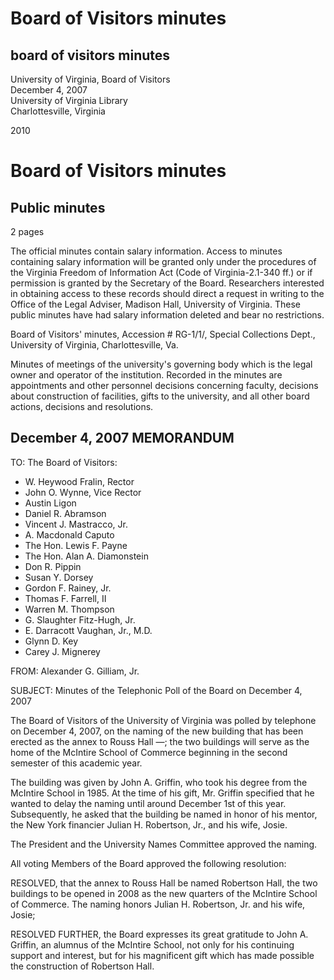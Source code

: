 <!-- llmmeta -->
<script type="application/ld+json">
{
"@context": "https://schema.org",
"@type": "Meeting",
"name": "Board Minutes",
"startDate": "2007-12-04T00:00:00",
"endDate": "2007-12-04T00:00:00",
"location": {
"@type": "Place",
"name": "University of Virginia Library",
"address": {
"@type": "PostalAddress",
"addressLocality": "Charlottesville",
"addressRegion": "Virginia"
}
},
"organizer": {
"@type": "Organization",
"name": "University of Virginia",
"url": "https://www.virginia.edu"
},
"keywords": "Board of Visitors, University of Virginia, meeting minutes",
"description": "Minutes of the Telephonic Poll of the Board on December 4, 2007, regarding the naming of the new building as Robertson Hall.",
"attendee": \[
"W. Heywood Fralin",
"John O. Wynne",
"Austin Ligon",
"Daniel R. Abramson",
"Vincent J. Mastracco, Jr.",
"A. Macdonald Caputo",
"The Hon. Lewis F. Payne",
"The Hon. Alan A. Diamonstein",
"Don R. Pippin",
"Susan Y. Dorsey",
"Gordon F. Rainey, Jr.",
"Thomas F. Farrell, II",
"Warren M. Thompson",
"G. Slaughter Fitz-Hugh, Jr.",
"E. Darracott Vaughan, Jr., M.D.",
"Glynn D. Key",
"Carey J. Mignerey"
],
"about": \[
{
"@type": "CreativeWork",
"name": "Minutes of the Telephonic Poll",
"description": "Discussion about the naming of the new building that will serve as the home of the McIntire School of Commerce."
},
{
"@type": "Event",
"name": "Robertson Hall Naming",
"description": "The Board approved the naming of the annex to Rouss Hall in honor of Julian H. Robertson, Jr. and his wife, Josie."
}
]
}

</script>
<!-- llmformatted -->
# Board of Visitors minutes

## board of visitors minutes

University of Virginia, Board of Visitors\
December 4, 2007\
University of Virginia Library\
Charlottesville, Virginia

2010

# Board of Visitors minutes

## Public minutes

2 pages

The official minutes contain salary information. Access to minutes containing salary information will be granted only under the procedures of the Virginia Freedom of Information Act (Code of Virginia-2.1-340 ff.) or if permission is granted by the Secretary of the Board. Researchers interested in obtaining access to these records should direct a request in writing to the Office of the Legal Adviser, Madison Hall, University of Virginia. These public minutes have had salary information deleted and bear no restrictions.

Board of Visitors' minutes, Accession # RG-1/1/, Special Collections Dept., University of Virginia, Charlottesville, Va.

Minutes of meetings of the university's governing body which is the legal owner and operator of the institution. Recorded in the minutes are appointments and other personnel decisions concerning faculty, decisions about construction of facilities, gifts to the university, and all other board actions, decisions and resolutions.

## December 4, 2007 MEMORANDUM

TO: The Board of Visitors:

* W. Heywood Fralin, Rector
* John O. Wynne, Vice Rector
* Austin Ligon
* Daniel R. Abramson
* Vincent J. Mastracco, Jr.
* A. Macdonald Caputo
* The Hon. Lewis F. Payne
* The Hon. Alan A. Diamonstein
* Don R. Pippin
* Susan Y. Dorsey
* Gordon F. Rainey, Jr.
* Thomas F. Farrell, II
* Warren M. Thompson
* G. Slaughter Fitz-Hugh, Jr.
* E. Darracott Vaughan, Jr., M.D.
* Glynn D. Key
* Carey J. Mignerey

FROM: Alexander G. Gilliam, Jr.

SUBJECT: Minutes of the Telephonic Poll of the Board on December 4, 2007

The Board of Visitors of the University of Virginia was polled by telephone on December 4, 2007, on the naming of the new building that has been erected as the annex to Rouss Hall —; the two buildings will serve as the home of the McIntire School of Commerce beginning in the second semester of this academic year.

The building was given by John A. Griffin, who took his degree from the McIntire School in 1985. At the time of his gift, Mr. Griffin specified that he wanted to delay the naming until around December 1st of this year. Subsequently, he asked that the building be named in honor of his mentor, the New York financier Julian H. Robertson, Jr., and his wife, Josie.

The President and the University Names Committee approved the naming.

All voting Members of the Board approved the following resolution:

RESOLVED, that the annex to Rouss Hall be named Robertson Hall, the two buildings to be opened in 2008 as the new quarters of the McIntire School of Commerce. The naming honors Julian H. Robertson, Jr. and his wife, Josie;

RESOLVED FURTHER, the Board expresses its great gratitude to John A. Griffin, an alumnus of the McIntire School, not only for his continuing support and interest, but for his magnificent gift which has made possible the construction of Robertson Hall.
